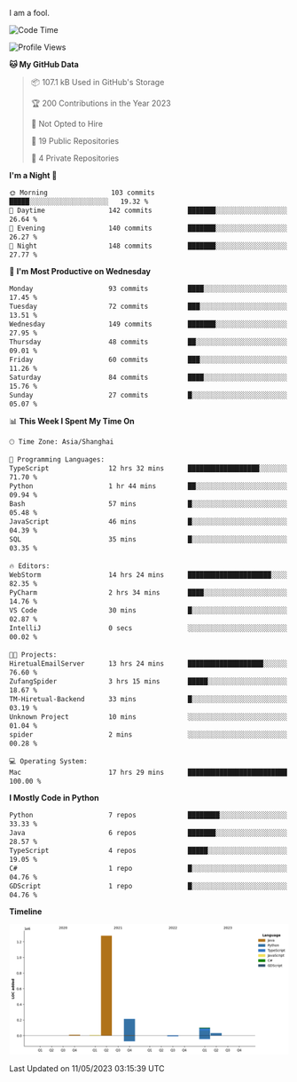 I am a fool.

<!--START_SECTION:waka-->
![Code Time](http://img.shields.io/badge/Code%20Time-386%20hrs%2059%20mins-blue)

![Profile Views](http://img.shields.io/badge/Profile%20Views-22-blue)

**🐱 My GitHub Data** 

> 📦 107.1 kB Used in GitHub's Storage 
 > 
> 🏆 200 Contributions in the Year 2023
 > 
> 🚫 Not Opted to Hire
 > 
> 📜 19 Public Repositories 
 > 
> 🔑 4 Private Repositories 
 > 
**I'm a Night 🦉** 

```text
🌞 Morning                103 commits         █████░░░░░░░░░░░░░░░░░░░░   19.32 % 
🌆 Daytime                142 commits         ███████░░░░░░░░░░░░░░░░░░   26.64 % 
🌃 Evening                140 commits         ███████░░░░░░░░░░░░░░░░░░   26.27 % 
🌙 Night                  148 commits         ███████░░░░░░░░░░░░░░░░░░   27.77 % 
```
📅 **I'm Most Productive on Wednesday** 

```text
Monday                   93 commits          ████░░░░░░░░░░░░░░░░░░░░░   17.45 % 
Tuesday                  72 commits          ███░░░░░░░░░░░░░░░░░░░░░░   13.51 % 
Wednesday                149 commits         ███████░░░░░░░░░░░░░░░░░░   27.95 % 
Thursday                 48 commits          ██░░░░░░░░░░░░░░░░░░░░░░░   09.01 % 
Friday                   60 commits          ███░░░░░░░░░░░░░░░░░░░░░░   11.26 % 
Saturday                 84 commits          ████░░░░░░░░░░░░░░░░░░░░░   15.76 % 
Sunday                   27 commits          █░░░░░░░░░░░░░░░░░░░░░░░░   05.07 % 
```


📊 **This Week I Spent My Time On** 

```text
🕑︎ Time Zone: Asia/Shanghai

💬 Programming Languages: 
TypeScript               12 hrs 32 mins      ██████████████████░░░░░░░   71.70 % 
Python                   1 hr 44 mins        ██░░░░░░░░░░░░░░░░░░░░░░░   09.94 % 
Bash                     57 mins             █░░░░░░░░░░░░░░░░░░░░░░░░   05.48 % 
JavaScript               46 mins             █░░░░░░░░░░░░░░░░░░░░░░░░   04.39 % 
SQL                      35 mins             █░░░░░░░░░░░░░░░░░░░░░░░░   03.35 % 

🔥 Editors: 
WebStorm                 14 hrs 24 mins      █████████████████████░░░░   82.35 % 
PyCharm                  2 hrs 34 mins       ████░░░░░░░░░░░░░░░░░░░░░   14.76 % 
VS Code                  30 mins             █░░░░░░░░░░░░░░░░░░░░░░░░   02.87 % 
IntelliJ                 0 secs              ░░░░░░░░░░░░░░░░░░░░░░░░░   00.02 % 

🐱‍💻 Projects: 
HiretualEmailServer      13 hrs 24 mins      ███████████████████░░░░░░   76.60 % 
ZufangSpider             3 hrs 15 mins       █████░░░░░░░░░░░░░░░░░░░░   18.67 % 
TM-Hiretual-Backend      33 mins             █░░░░░░░░░░░░░░░░░░░░░░░░   03.19 % 
Unknown Project          10 mins             ░░░░░░░░░░░░░░░░░░░░░░░░░   01.04 % 
spider                   2 mins              ░░░░░░░░░░░░░░░░░░░░░░░░░   00.28 % 

💻 Operating System: 
Mac                      17 hrs 29 mins      █████████████████████████   100.00 % 
```

**I Mostly Code in Python** 

```text
Python                   7 repos             ████████░░░░░░░░░░░░░░░░░   33.33 % 
Java                     6 repos             ███████░░░░░░░░░░░░░░░░░░   28.57 % 
TypeScript               4 repos             █████░░░░░░░░░░░░░░░░░░░░   19.05 % 
C#                       1 repo              █░░░░░░░░░░░░░░░░░░░░░░░░   04.76 % 
GDScript                 1 repo              █░░░░░░░░░░░░░░░░░░░░░░░░   04.76 % 
```



**Timeline**

![Lines of Code chart](https://raw.githubusercontent.com/VeejaLiu/VeejaLiu/master/assets/bar_graph.png)


 Last Updated on 11/05/2023 03:15:39 UTC
<!--END_SECTION:waka-->
